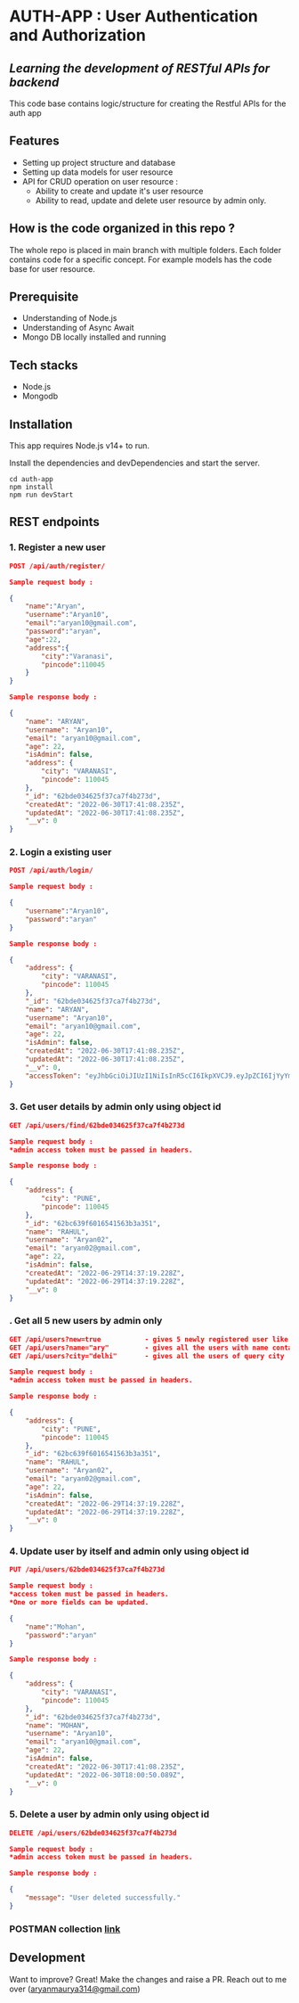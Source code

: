 # AUTH-APP : User Authentication and Authorization
## *Learning the development of RESTful APIs for backend*
This code base contains logic/structure for creating the Restful APIs for the auth app

## Features
- Setting up project structure and database
- Setting up data models for user resource
- API for CRUD operation on user resource :
  - Ability to create and update it's user resource
  - Ability to read, update and delete user resource by admin only.
## How is the code organized in this repo ?
The whole repo is placed in main branch with multiple folders. 
Each folder contains code for a specific concept.
For example models has the code base for user resource. 


## Prerequisite
- Understanding of Node.js
- Understanding of Async Await
- Mongo DB locally installed and running
## Tech stacks
- Node.js
- Mongodb
## Installation
This app requires Node.js v14+ to run.

Install the dependencies and devDependencies and start the server.
```
cd auth-app
npm install
npm run devStart
```
## REST endpoints
### 1. Register a new user
```json
POST /api/auth/register/

Sample request body :

{
    "name":"Aryan",
    "username":"Aryan10",
    "email":"aryan10@gmail.com",
    "password":"aryan",
    "age":22,
    "address":{
        "city":"Varanasi",
        "pincode":110045
    }
}

Sample response body :

{
    "name": "ARYAN",
    "username": "Aryan10",
    "email": "aryan10@gmail.com",
    "age": 22,
    "isAdmin": false,
    "address": {
        "city": "VARANASI",
        "pincode": 110045
    },
    "_id": "62bde034625f37ca7f4b273d",
    "createdAt": "2022-06-30T17:41:08.235Z",
    "updatedAt": "2022-06-30T17:41:08.235Z",
    "__v": 0
}
```
### 2. Login a existing user
```json
POST /api/auth/login/

Sample request body :

{
    "username":"Aryan10",
    "password":"aryan"
}

Sample response body :

{
    "address": {
        "city": "VARANASI",
        "pincode": 110045
    },
    "_id": "62bde034625f37ca7f4b273d",
    "name": "ARYAN",
    "username": "Aryan10",
    "email": "aryan10@gmail.com",
    "age": 22,
    "isAdmin": false,
    "createdAt": "2022-06-30T17:41:08.235Z",
    "updatedAt": "2022-06-30T17:41:08.235Z",
    "__v": 0,
    "accessToken": "eyJhbGciOiJIUzI1NiIsInR5cCI6IkpXVCJ9.eyJpZCI6IjYyYmRlMDM0NjI1ZjM3Y2E3ZjRiMjczZCIsImlzQWRtaW4iOmZhbHNlLCJpYXQiOjE2NTY2MTE5MzMsImV4cCI6MTY1NjYxNTUzM30.aC8suY6QjStX29FeO392_kOdzOaqg_xS9kNwuHgJcd0"
}
```

### 3. Get user details by admin only using object id
```json
GET /api/users/find/62bde034625f37ca7f4b273d

Sample request body :
*admin access token must be passed in headers.

Sample response body :

{
    "address": {
        "city": "PUNE",
        "pincode": 110045
    },
    "_id": "62bc639f6016541563b3a351",
    "name": "RAHUL",
    "username": "Aryan02",
    "email": "aryan02@gmail.com",
    "age": 22,
    "isAdmin": false,
    "createdAt": "2022-06-29T14:37:19.228Z",
    "updatedAt": "2022-06-29T14:37:19.228Z",
    "__v": 0
}
```

### . Get all 5 new users by admin only
```json
GET /api/users?new=true           - gives 5 newly registered user like this
GET /api/users?name="ary"         - gives all the users with name containing query letters
GET /api/users?city="delhi"       - gives all the users of query city

Sample request body :
*admin access token must be passed in headers.

Sample response body :

{
    "address": {
        "city": "PUNE",
        "pincode": 110045
    },
    "_id": "62bc639f6016541563b3a351",
    "name": "RAHUL",
    "username": "Aryan02",
    "email": "aryan02@gmail.com",
    "age": 22,
    "isAdmin": false,
    "createdAt": "2022-06-29T14:37:19.228Z",
    "updatedAt": "2022-06-29T14:37:19.228Z",
    "__v": 0
}
```
### 4. Update user by itself and admin only using object id
```json
PUT /api/users/62bde034625f37ca7f4b273d

Sample request body :
*access token must be passed in headers.
*One or more fields can be updated.

{
    "name":"Mohan",
    "password":"aryan"
}

Sample response body :

{
    "address": {
        "city": "VARANASI",
        "pincode": 110045
    },
    "_id": "62bde034625f37ca7f4b273d",
    "name": "MOHAN",
    "username": "Aryan10",
    "email": "aryan10@gmail.com",
    "age": 22,
    "isAdmin": false,
    "createdAt": "2022-06-30T17:41:08.235Z",
    "updatedAt": "2022-06-30T18:00:50.089Z",
    "__v": 0
}
```
### 5. Delete a user by admin only using object id
```json
DELETE /api/users/62bde034625f37ca7f4b273d

Sample request body :
*admin access token must be passed in headers.

Sample response body :

{
    "message": "User deleted successfully."
}
```

### POSTMAN collection [link](https://www.getpostman.com/collections/b3f56b7ea21119befd9d)

## Development
Want to improve? Great! Make the changes and raise a PR. Reach out to me over (aryanmaurya314@gmail.com)
